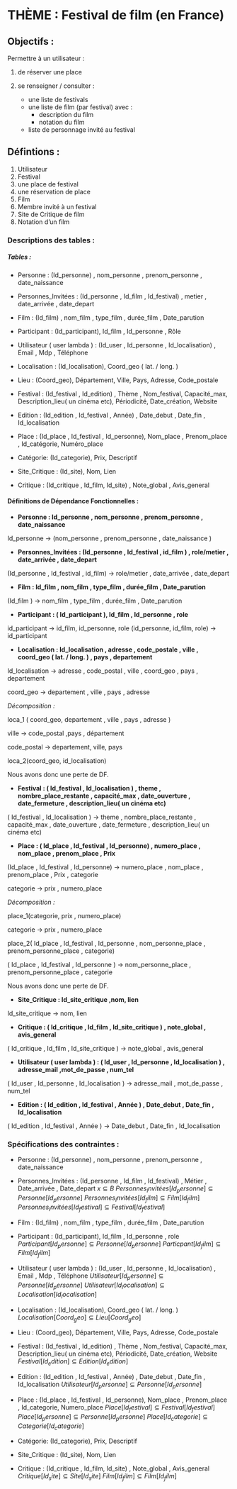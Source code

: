 # THÈME : Festival de film (en France)

## Objectifs :
Permettre à un utilisateur :

1. de réserver une place

2.  se renseigner / consulter :
	* une liste de festivals
	* une liste de film (par festival) avec :
		* description du film
		* notation du film
	* liste de personnage invité au festival

## Défintions :

1. Utilisateur
2. Festival
3. une place de festival
4. une réservation de place
5. Film
6. Membre invité à un festival
7. Site de Critique de film
8. Notation d’un film

### Descriptions des tables :

##### Tables :

* Personne : (Id_personne) , nom_personne , prenom_personne , date_naissance 

* Personnes_Invitées : (Id_personne , Id_film , Id_festival) , metier , date_arrivée , date_depart 

* Film : (Id_film) , nom_film , type_film , durée_film , Date_parution 

* Participant : (Id_participant), Id_film , Id_personne , Rôle

* Utilisateur ( user lambda ) : (Id_user , Id_personne , Id_localisation) , Email , Mdp , Téléphone

* Localisation : (Id_localisation), Coord_geo ( lat.  / long. ) 

* Lieu : (Coord_geo),  Département, Ville, Pays, Adresse, Code_postale

* Festival : (Id_festival , Id_edition) , Thème , Nom_festival, Capacité_max, Description_lieu( un cinéma etc), Périodicité, Date_création, Website

* Edition : (Id_edition , Id_festival , Année) , Date_debut , Date_fin , Id_localisation

* Place : (Id_place , Id_festival , Id_personne), Nom_place , Prenom_place , Id_catégorie, Numéro_place 

* Catégorie: (Id_categorie), Prix, Descriptif

* Site_Critique : (Id_site), Nom, Lien

* Critique : (Id_critique , Id_film, Id_site) , Note_global , Avis_general


#### Définitions de Dépendance Fonctionnelles :

* **Personne : Id_personne , nom_personne , prenom_personne , date_naissance**

Id_personne ->  (nom_personne , prenom_personne , date_naissance ) 


* **Personnes_Invitées : (Id_personne , Id_festival , id_film ) , role/metier , date_arrivée , date_depart** 

(Id_personne , Id_festival , id_film) ->  role/metier , date_arrivée , date_depart


* **Film : Id_film , nom_film , type_film , durée_film , Date_parution**

(Id_film ) -> nom_film , type_film , durée_film , Date_parution


* **Participant : ( Id_participant ), Id_film , Id_personne , role**

id_participant -> id_film, id_personne, role
(id_personne, id_film, role) -> id_participant 


* **Localisation : Id_localisation , adresse , code_postale , ville , coord_geo ( lat.  / long. ) , pays , departement**

Id_localisation -> adresse , code_postal , ville , coord_geo , pays , departement

coord_geo -> departement , ville , pays , adresse

_Décomposition :_

loca_1 ( coord_geo, departement , ville , pays , adresse )

ville -> code_postal ,pays , département

code_postal -> departement, ville, pays

loca_2(coord_geo, id_localisation)

Nous avons donc une perte de DF.


* **Festival : ( Id_festival , Id_localisation ) , theme , nombre_place_restante , capacité_max , date_ouverture , date_fermeture , description_lieu( un cinéma etc)**

( Id_festival , Id_localisation ) -> theme , nombre_place_restante , capacité_max , date_ouverture , date_fermeture , description_lieu( un cinéma etc)


* **Place : ( Id_place , Id_festival , Id_personne) , numero_place , nom_place , prenom_place , Prix**

(Id_place , Id_festival , Id_personne) ->  numero_place , nom_place , prenom_place , Prix , categorie

categorie -> prix , numero_place

_Décomposition :_

place_1(categorie, prix , numero_place)

categorie -> prix , numero_place

place_2( Id_place , Id_festival , Id_personne , nom_personne_place , prenom_personne_place , categorie)

( Id_place , Id_festival , Id_personne ) -> nom_personne_place , prenom_personne_place , categorie

Nous avons donc une perte de DF.


* **Site_Critique : Id_site_critique ,nom,  lien**

Id_site_critique -> nom,  lien


* **Critique : (  Id_critique , Id_film , Id_site_critique ) , note_global , avis_general**

(  Id_critique , Id_film , Id_site_critique ) -> note_global , avis_general 
 
* **Utilisateur ( user lambda ) : ( Id_user , Id_personne , Id_localisation ) , adresse_mail ,mot_de_passe , num_tel**

 ( Id_user , Id_personne , Id_localisation ) ->  adresse_mail , mot_de_passe , num_tel
 
* **Edition : ( Id_edition , Id_festival , Année ) , Date_debut , Date_fin , Id_localisation**

( Id_edition , Id_festival , Année ) -> Date_debut , Date_fin , Id_localisation

### Spécifications des contraintes :

* Personne : (Id_personne) , nom_personne , prenom_personne , date_naissance 

* Personnes_Invitées : (Id_personne , Id_film , Id_festival) , Métier , Date_arrivée , Date_depart 
$x \subseteq B$
$Personnes_Invitées[Id_personne] \subseteq Personne[Id_personne]$
$Personnes_Invitées[Id_film] \subseteq Film[Id_film]$
$Personnes_Invitées[Id_festival] \subseteq Festival[Id_festival]$

* Film : (Id_film) , nom_film , type_film , durée_film , Date_parution 

* Participant : (Id_participant), Id_film , Id_personne , role
$Participant[Id_personne] \subseteq Personne[Id_personne]$
$Particpant[Id_film] \subseteq Film[Id_film]$

* Utilisateur ( user lambda ) : (Id_user , Id_personne , Id_localisation) , Email , Mdp , Téléphone
$Utilisateur[Id_personne] \subseteq Personne[Id_personne]$
$Utilisateur[Id_localisation] \subseteq Localisation[Id_localisation]$

* Localisation : (Id_localisation), Coord_geo ( lat.  / long. ) 
$Localisation[Coord_geo] \subseteq Lieu[Coord_geo]$

* Lieu : (Coord_geo),  Département, Ville, Pays, Adresse, Code_postale

* Festival : (Id_festival , Id_edition) , Thème , Nom_festival, Capacité_max, Description_lieu( un cinéma etc), Périodicité, Date_création, Website
$Festival[Id_edition] \subseteq Edition[Id_edition]$

* Edition : (Id_edition , Id_festival , Année) , Date_debut , Date_fin , Id_localisation
$Utilisateur[Id_personne] \subseteq Personne[Id_personne]$

* Place : (Id_place , Id_festival , Id_personne), Nom_place , Prenom_place , Id_categorie, Numero_place 
$Place[Id_festival] \subseteq Festival[Id_festival]$
$Place[Id_personne] \subseteq Personne[Id_personne]$
$Place[Id_categorie] \subseteq Categorie[Id_categorie]$

* Catégorie: (Id_categorie), Prix, Descriptif

* Site_Critique : (Id_site), Nom, Lien

* Critique : (Id_critique , Id_film, Id_site) , Note_global , Avis_general
$Critique[Id_site] \subseteq Site[Id_site]$
$Film[Id_film] \subseteq Film[Id_film]$
